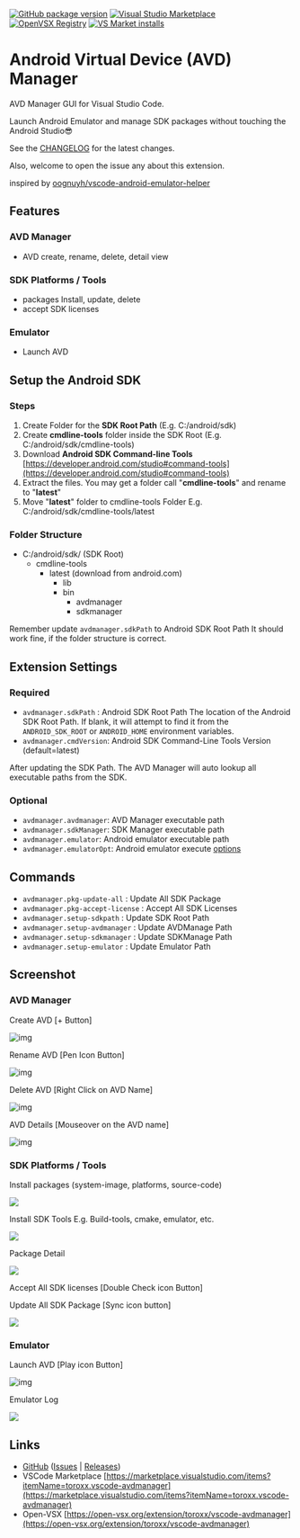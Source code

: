 [![GitHub package version](https://img.shields.io/github/v/release/toroxx/vscode-avdmanager?include_prereleases&label=GitHub%20version)](https://github.com/toroxx/vscode-avdmanager)
[![Visual Studio Marketplace](https://img.shields.io/visual-studio-marketplace/v/toroxx.vscode-avdmanager?label=VS%20Marketplace&logo=sdf)](https://marketplace.visualstudio.com/items?itemName=toroxx.vscode-avdmanager)
[![OpenVSX Registry](https://img.shields.io/open-vsx/v/toroxx/vscode-avdmanager?label=Open%20VSX)](https://open-vsx.org/extension/toroxx/vscode-avdmanager)
[![VS Market installs](https://img.shields.io/visual-studio-marketplace/i/toroxx.vscode-avdmanager?color=green&label=Installs)](https://marketplace.visualstudio.com/items?itemName=toroxx.vscode-avdmanager)

# Android Virtual Device (AVD) Manager

AVD Manager GUI for Visual Studio Code.

Launch Android Emulator and manage SDK packages without touching the Android Studio😎

See the [CHANGELOG](CHANGELOG.md) for the latest changes.

Also, welcome to open the issue any about this extension.

inspired by [oognuyh/vscode-android-emulator-helper](https://github.com/oognuyh/vscode-android-emulator-helper)

## Features

### AVD Manager

* AVD create, rename, delete, detail view

### SDK Platforms / Tools

* packages Install, update, delete
* accept SDK licenses

### Emulator

* Launch AVD

## Setup the Android SDK

### Steps

1. Create Folder for the **SDK Root Path**  (E.g. C:/android/sdk)
2. Create **cmdline-tools** folder inside the SDK Root
   (E.g. C:/android/sdk/cmdline-tools)
3. Download **Android SDK Command-line Tools**
   [https://developer.android.com/studio#command-tools](https://developer.android.com/studio#command-tools)
4. Extract the files. You may get a folder call "**cmdline-tools**" and rename to "**latest**"
5. Move "**latest**" folder to cmdline-tools Folder
   E.g. C:/android/sdk/cmdline-tools/latest

### Folder Structure

* C:/android/sdk/ (SDK Root)
  * cmdline-tools
    * latest (download from android.com)
      * lib
      * bin
        * avdmanager
        * sdkmanager

Remember update `avdmanager.sdkPath` to Android SDK Root Path
It should work fine, if the folder structure is correct.

## Extension Settings

### Required

* `avdmanager.sdkPath` : Android SDK Root Path
  The location of the Android SDK Root Path. If blank, it will attempt to find it from the `ANDROID_SDK_ROOT` or `ANDROID_HOME` environment variables.
* `avdmanager.cmdVersion`: Android SDK Command-Line Tools Version (default=latest)

After updating the SDK Path. The AVD Manager will auto lookup all executable paths from the SDK.

### Optional

* `avdmanager.avdmanager`: AVD Manager executable path
* `avdmanager.sdkManager`: SDK Manager executable path
* `avdmanager.emulator`: Android emulator executable path
* `avdmanager.emulatorOpt`: Android emulator execute [options](https://developer.android.com/studio/run/emulator-commandline)

## Commands

* `avdmanager.pkg-update-all` : Update All SDK Package
* `avdmanager.pkg-accept-license` : Accept All SDK Licenses
* `avdmanager.setup-sdkpath` : Update SDK Root Path
* `avdmanager.setup-avdmanager` : Update AVDManage Path
* `avdmanager.setup-sdkmanager` : Update SDKManage Path
* `avdmanager.setup-emulator` : Update Emulator Path

## Screenshot

### AVD Manager

Create AVD [+ Button]

![img](image/README/1647306492723.png)

Rename AVD [Pen Icon Button]

![img](image/README/1647306376053.png)

Delete AVD [Right Click on AVD Name]

![img](image/README/1647306333965.png)

AVD Details [Mouseover on the AVD name]

![img](image/README/1647306806230.png)

### SDK Platforms / Tools

Install packages (system-image, platforms, source-code)

![](image/README/1647845727856.png)

Install SDK Tools E.g. Build-tools, cmake, emulator, etc.

![](image/README/1647845760332.png)

Package Detail

![](image/README/1647666693038.png)

Accept All SDK licenses [Double Check icon Button]

Update All SDK Package [Sync icon button]

![](image/README/1647666810384.png)

### Emulator

Launch AVD [Play icon Button]

![img](image/README/1647306185675.png)

Emulator Log

![](image/README/1647845143589.png)

## Links

- [GitHub](https://github.com/toroxx/vscode-avdmanager) ([Issues](https://github.com/toroxx/vscode-avdmanager/issues) | [Releases](https://github.com/toroxx/vscode-avdmanager/releases))
- VSCode Marketplace
  [https://marketplace.visualstudio.com/items?itemName=toroxx.vscode-avdmanager](https://marketplace.visualstudio.com/items?itemName=toroxx.vscode-avdmanager)
- Open-VSX
  [https://open-vsx.org/extension/toroxx/vscode-avdmanager](https://open-vsx.org/extension/toroxx/vscode-avdmanager)
